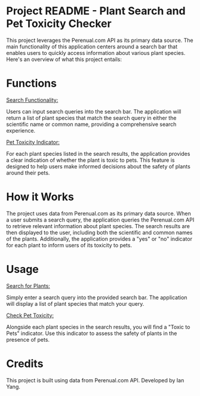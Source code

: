 

# Project README - Plant Search and Pet Toxicity Checker

This project leverages the Perenual.com API as its primary data source. The main functionality of this application centers around a search bar that enables users to quickly access information about various plant species. Here's an overview of what this project entails:

# Functions
<ins>Search Functionality:

Users can input search queries into the search bar.
The application will return a list of plant species that match the search query in either the scientific name or common name, providing a comprehensive search experience. 

<ins>Pet Toxicity Indicator:

For each plant species listed in the search results, the application provides a clear indication of whether the plant is toxic to pets.
This feature is designed to help users make informed decisions about the safety of plants around their pets.
# How it Works
The project uses data from Perenual.com as its primary data source.
When a user submits a search query, the application queries the Perenual.com API to retrieve relevant information about plant species.
The search results are then displayed to the user, including both the scientific and common names of the plants.
Additionally, the application provides a "yes" or "no" indicator for each plant to inform users of its toxicity to pets.
# Usage
<ins>Search for Plants:

Simply enter a search query into the provided search bar.
The application will display a list of plant species that match your query.

<ins>Check Pet Toxicity:

Alongside each plant species in the search results, you will find a "Toxic to Pets" indicator.
Use this indicator to assess the safety of plants in the presence of pets.


# Credits
This project is built using data from Perenual.com API.
Developed by Ian Yang.